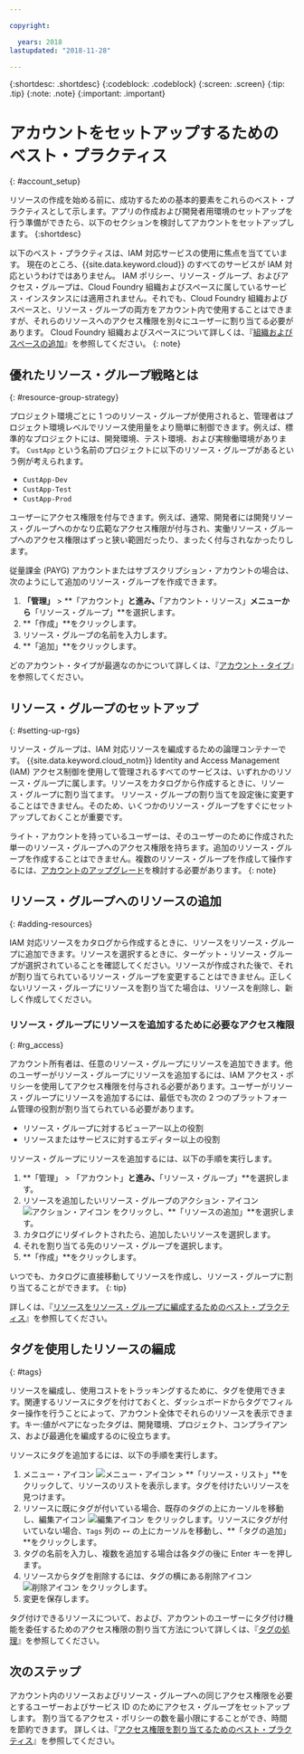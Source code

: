 ```yaml
---

copyright:

  years: 2018
lastupdated: "2018-11-28"

---
```


{:shortdesc: .shortdesc}
{:codeblock: .codeblock}
{:screen: .screen}
{:tip: .tip}
{:note: .note}
{:important: .important}


# アカウントをセットアップするためのベスト・プラクティス
{: #account_setup}

リソースの作成を始める前に、成功するための基本的要素をこれらのベスト・プラクティスとして示します。アプリの作成および開発者用環境のセットアップを行う準備ができたら、以下のセクションを検討してアカウントをセットアップします。
{:shortdesc}

以下のベスト・プラクティスは、IAM 対応サービスの使用に焦点を当てています。 現在のところ、{{site.data.keyword.cloud}} のすべてのサービスが IAM 対応というわけではありません。 IAM ポリシー、リソース・グループ、およびアクセス・グループは、Cloud Foundry 組織およびスペースに属しているサービス・インスタンスには適用されません。それでも、Cloud Foundry 組織およびスペースと、リソース・グループの両方をアカウント内で使用することはできますが、それらのリソースへのアクセス権限を別々にユーザーに割り当てる必要があります。 Cloud Foundry 組織およびスペースについて詳しくは、『[組織およびスペースの追加](/docs/account/orgs_spaces.html#orgsspacesusers)』を参照してください。
{: note}

## 優れたリソース・グループ戦略とは
{: #resource-group-strategy}

プロジェクト環境ごとに 1 つのリソース・グループが使用されると、管理者はプロジェクト環境レベルでリソース使用量をより簡単に制御できます。例えば、標準的なプロジェクトには、開発環境、テスト環境、および実稼働環境があります。 `CustApp` という名前のプロジェクトに以下のリソース・グループがあるという例が考えられます。

* `CustApp-Dev`
* `CustApp-Test`
* `CustApp-Prod`

ユーザーにアクセス権限を付与できます。例えば、通常、開発者には開発リソース・グループへのかなり広範なアクセス権限が付与され、実働リソース・グループへのアクセス権限はずっと狭い範囲だったり、まったく付与されなかったりします。

従量課金 (PAYG) アカウントまたはサブスクリプション・アカウントの場合は、次のようにして追加のリソース・グループを作成できます。 

1. **「管理」** > **「アカウント」**と進み、**「アカウント・リソース」**メニューから**「リソース・グループ」**を選択します。 
3. **「作成」**をクリックします。
4. リソース・グループの名前を入力します。
5. **「追加」**をクリックします。

どのアカウント・タイプが最適なのかについて詳しくは、『[アカウント・タイプ](/docs/account/index.html#accounts)』を参照してください。 


## リソース・グループのセットアップ
{: #setting-up-rgs}

リソース・グループは、IAM 対応リソースを編成するための論理コンテナーです。 {{site.data.keyword.cloud_notm}} Identity and Access Management (IAM) アクセス制御を使用して管理されるすべてのサービスは、いずれかのリソース・グループに属します。リソースをカタログから作成するときに、リソース・グループに割り当てます。 リソース・グループの割り当てを設定後に変更することはできません。そのため、いくつかのリソース・グループをすぐにセットアップしておくことが重要です。

ライト・アカウントを持っているユーザーは、そのユーザーのために作成された単一のリソース・グループへのアクセス権限を持ちます。追加のリソース・グループを作成することはできません。複数のリソース・グループを作成して操作するには、[アカウントのアップグレード](/docs/account/account_settings.html#upgrading-account)を検討する必要があります。
{: note}


## リソース・グループへのリソースの追加
{: #adding-resources}

IAM 対応リソースをカタログから作成するときに、リソースをリソース・グループに追加できます。リソースを選択するときに、ターゲット・リソース・グループが選択されていることを確認してください。リソースが作成された後で、それが割り当てられているリソース・グループを変更することはできません。正しくないリソース・グループにリソースを割り当てた場合は、リソースを削除し、新しく作成してください。

### リソース・グループにリソースを追加するために必要なアクセス権限
{: #rg_access}

アカウント所有者は、任意のリソース・グループにリソースを追加できます。他のユーザーがリソース・グループにリソースを追加するには、IAM アクセス・ポリシーを使用してアクセス権限を付与される必要があります。ユーザーがリソース・グループにリソースを追加するには、最低でも次の 2 つのプラットフォーム管理の役割が割り当てられている必要があります。

* リソース・グループに対するビューアー以上の役割
* リソースまたはサービスに対するエディター以上の役割

リソース・グループにリソースを追加するには、以下の手順を実行します。

1. **「管理」 > 「アカウント」**と進み、**「リソース・グループ」**を選択します。
2. リソースを追加したいリソース・グループのアクション・アイコン ![アクション・アイコン](../icons/action-menu-icon.svg) をクリックし、**「リソースの追加」**を選択します。
3. カタログにリダイレクトされたら、追加したいリソースを選択します。
4. それを割り当てる先のリソース・グループを選択します。
5. **「作成」**をクリックします。

いつでも、カタログに直接移動してリソースを作成し、リソース・グループに割り当てることができます。
{: tip} 

詳しくは、『[リソースをリソース・グループに編成するためのベスト・プラクティス](/docs/resources/bestpractice_rgs.html#bp_resourcegroups)』を参照してください。


## タグを使用したリソースの編成
{: #tags}

リソースを編成し、使用コストをトラッキングするために、タグを使用できます。関連するリソースにタグを付けておくと、ダッシュボードからタグでフィルター操作を行うことによって、アカウント全体でそれらのリソースを表示できます。キー:値がペアになったタグは、開発環境、プロジェクト、コンプライアンス、および最適化を編成するのに役立ちます。 

リソースにタグを追加するには、以下の手順を実行します。

1. メニュー・アイコン ![メニュー・アイコン](../icons/icon_hamburger.svg) > **「リソース・リスト」**をクリックして、リソースのリストを表示します。タグを付けたいリソースを見つけます。
2. リソースに既にタグが付いている場合、既存のタグの上にカーソルを移動し、編集アイコン ![編集アイコン](../icons/edit-tagging.svg) をクリックします。リソースにタグが付いていない場合、`Tags` 列の **--** の上にカーソルを移動し、**「タグの追加」**をクリックします。 
3. タグの名前を入力し、複数を追加する場合は各タグの後に Enter キーを押します。
4. リソースからタグを削除するには、タグの横にある削除アイコン ![削除アイコン](../icons/close-tagging.svg) をクリックします。 
5. 変更を保存します。 

タグ付けできるリソースについて、および、アカウントのユーザーにタグ付け機能を委任するためのアクセス権限の割り当て方法について詳しくは、『[タグの処理](/docs/resources/tagging_resources.html#tag)』を参照してください。


## 次のステップ

アカウント内のリソースおよびリソース・グループへの同じアクセス権限を必要とするユーザーおよびサービス ID のためにアクセス・グループをセットアップします。 割り当てるアクセス・ポリシーの数を最小限にすることができ、時間を節約できます。 詳しくは、『[アクセス権限を割り当てるためのベスト・プラクティス](/docs/iam/bp_access.html)』を参照してください。
